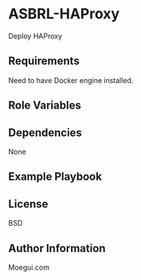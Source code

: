 ASBRL-HAProxy
=========

Deploy HAProxy

Requirements
------------

Need to have Docker engine installed.

Role Variables
--------------



Dependencies
------------

None

Example Playbook
----------------

    

License
-------

BSD

Author Information
------------------

Moegui.com